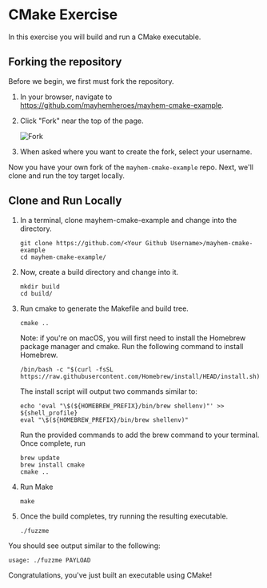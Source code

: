# CMake Exercise

In this exercise you will build and run a CMake executable.

## Forking the repository

Before we begin, we first must fork the repository.

1. In your browser, navigate to https://github.com/mayhemheroes/mayhem-cmake-example.

2. Click "Fork" near the top of the page.

    ![Fork](assets/images/gh-click-fork.png)

3. When asked where you want to create the fork, select your username.

Now you have your own fork of the `mayhem-cmake-example` repo. Next, we'll clone and run the toy target locally.

## Clone and Run Locally

1. In a terminal, clone mayhem-cmake-example and change into the directory.

    ```
    git clone https://github.com/<Your Github Username>/mayhem-cmake-example
    cd mayhem-cmake-example/
    ```

2. Now, create a build directory and change into it.

    ```
    mkdir build
    cd build/
    ```

3. Run cmake to generate the Makefile and build tree.

    ```
    cmake ..
    ```

    Note: if you're on macOS, you will first need to install the Homebrew package manager and cmake. Run the following command to install Homebrew.
    ```
    /bin/bash -c "$(curl -fsSL https://raw.githubusercontent.com/Homebrew/install/HEAD/install.sh)"
    ```
    The install script will output two commands similar to:
    ```
    echo 'eval "\$(${HOMEBREW_PREFIX}/bin/brew shellenv)"' >> ${shell_profile}
    eval "\$(${HOMEBREW_PREFIX}/bin/brew shellenv)"
    ```
    Run the provided commands to add the brew command to your terminal.
    Once complete, run 
    ```
    brew update
    brew install cmake
    cmake ..
    ```

4. Run Make

    ```
    make
    ```

5. Once the build completes, try running the resulting executable.

    ```
    ./fuzzme
    ```

You should see output similar to the following:

```
usage: ./fuzzme PAYLOAD
```

Congratulations, you've just built an executable using CMake!
